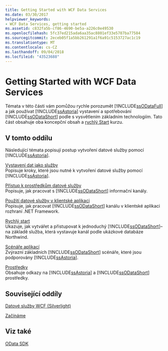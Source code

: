 ```yaml
---
title: Getting Started with WCF Data Services
ms.date: 03/30/2017
helpviewer_keywords:
- WCF Data Services, getting started
ms.assetid: c832fa5b-cf86-4690-be5a-a226c0e49530
ms.openlocfilehash: 5fc37ed215ada6aa35ac8801ef33e5787ba77584
ms.sourcegitcommit: 2eceb05f1a5bb261291a1f6a91c5153727ac1c19
ms.translationtype: MT
ms.contentlocale: cs-CZ
ms.lasthandoff: 09/04/2018
ms.locfileid: "43523688"
---
```

# <a name="getting-started-with-wcf-data-services"></a>Getting Started with WCF Data Services
Témata v této části vám pomůžou rychle porozumět [!INCLUDE[ssODataFull](../../../../includes/ssodatafull-md.md)] a jak používat [!INCLUDE[ssAstoria](../../../../includes/ssastoria-md.md)] vystavení a spotřebování [!INCLUDE[ssODataShort](../../../../includes/ssodatashort-md.md)] podle s vysvětlením základním technologiím. Tato část obsahuje oba koncepční obsah a [rychlý Start](../../../../docs/framework/data/wcf/quickstart-wcf-data-services.md) kurzu.  
  
## <a name="in-this-section"></a>V tomto oddílu  
 Následující témata popisují postup vytvoření datové služby pomocí [!INCLUDE[ssAstoria](../../../../includes/ssastoria-md.md)].  
  
 [Vystavení dat jako služby](../../../../docs/framework/data/wcf/exposing-your-data-as-a-service-wcf-data-services.md)  
 Popisuje kroky, které jsou nutné k vytvoření datové služby pomocí [!INCLUDE[ssAstoria](../../../../includes/ssastoria-md.md)].  
  
 [Přístup k prostředkům datové služby](../../../../docs/framework/data/wcf/accessing-data-service-resources-wcf-data-services.md)  
 Popisuje, jak pracovat s [!INCLUDE[ssODataShort](../../../../includes/ssodatashort-md.md)] informační kanály.  
  
 [Použití datové služby v klientské aplikaci](../../../../docs/framework/data/wcf/using-a-data-service-in-a-client-application-wcf-data-services.md)  
 Popisuje, jak pracovat [!INCLUDE[ssODataShort](../../../../includes/ssodatashort-md.md)] kanálu v klientské aplikaci rozhraní .NET Framework.  
  
 [Rychlý start](../../../../docs/framework/data/wcf/quickstart-wcf-data-services.md)  
 Ukazuje, jak vytvářet a přistupovat k jednoduchý [!INCLUDE[ssODataShort](../../../../includes/ssodatashort-md.md)]– na základě služba, která vystavuje kanál podle ukázkové databáze Northwind.  
  
 [Scénáře aplikací](../../../../docs/framework/data/wcf/application-scenarios-wcf-data-services.md)  
 Zvýrazní základních [!INCLUDE[ssODataShort](../../../../includes/ssodatashort-md.md)] scénáře, které jsou podporovány [!INCLUDE[ssAstoria](../../../../includes/ssastoria-md.md)].  
  
 [Prostředky](../../../../docs/framework/data/wcf/wcf-data-services-resources.md)  
 Obsahuje odkazy na [!INCLUDE[ssAstoria](../../../../includes/ssastoria-md.md)] a [!INCLUDE[ssODataShort](../../../../includes/ssodatashort-md.md)] prostředky.  
  
## <a name="related-sections"></a>Související oddíly  
 [Datové služby WCF (Silverlight)](https://go.microsoft.com/fwlink/?LinkID=143149)  
  
 [Začínáme](../../../../docs/framework/data/adonet/ef/getting-started.md)  
  
## <a name="see-also"></a>Viz také  
 [OData SDK](https://go.microsoft.com/fwlink/?LinkID=185248)
